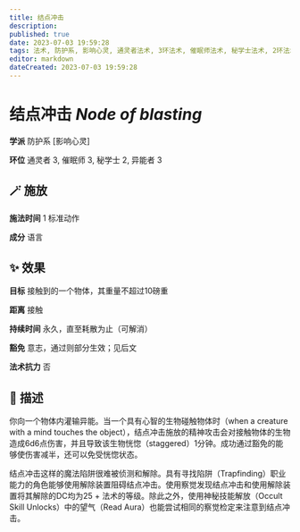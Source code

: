 ```yaml
---
title: 结点冲击
description: 
published: true
date: 2023-07-03 19:59:28
tags: 法术, 防护系, 影响心灵, 通灵者法术, 3环法术, 催眠师法术, 秘学士法术, 2环法术, 异能者法术
editor: markdown
dateCreated: 2023-07-03 19:59:28
---
```


# **结点冲击** *Node of blasting*

**学派** 防护系 \[影响心灵\] 

**环位** 通灵者 3, 催眠师 3, 秘学士 2, 异能者 3

## 🪄 施放

**施法时间** 1 标准动作

**成分** 语言

## ✨ 效果 

**目标** 接触到的一个物体，其重量不超过10磅重 

**距离** 接触  

**持续时间** 永久，直至耗散为止（可解消） 

**豁免** 意志，通过则部分生效；见后文

**法术抗力** 否

## 📖 描述

你向一个物体内灌输异能。当一个具有心智的生物碰触物体时（when a creature with a mind touches the object），结点冲击施放的精神攻击会对接触物体的生物造成6d6点伤害，并且导致该生物恍惚（staggered）1分钟。成功通过豁免的能够使伤害减半，还可以免受恍惚状态。

结点冲击这样的魔法陷阱很难被侦测和解除。具有寻找陷阱（Trapfinding）职业能力的角色能够使用解除装置阻碍结点冲击。使用察觉发现结点冲击和使用解除装置将其解除的DC均为25 + 法术的等级。除此之外，使用神秘技能解放（Occult Skill Unlocks）中的望气（Read Aura）也能尝试相同的察觉检定来注意到结点冲击。
    